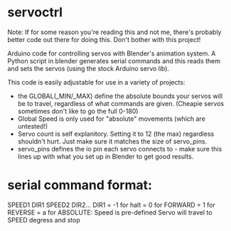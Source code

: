 # servoctrl
Note: If for some reason you're reading this and not me, there's probably
better code out there for doing this. Don't bother with this project!

Arduino code for controlling servos with Blender's animation system.
A Python script in blender generates serial commands 
and this reads them and sets the servos (using the stock Arduino servo lib).

This code is easily adjustable for use in a variety of projects:
* the GLOBAL(_MIN/_MAX) define the absolute bounds your servos will be 
     to travel, regardless of what commands are given. (Cheapie servos
     sometimes don't like to go the full 0-180)
* Global Speed is only used for "absolute" movements (which are untested!)
* Servo count is self explanitory. Setting it to 12 (the max) regardless
     shouldn't hurt. Just make sure it matches the size of servo_pins.
* servo_pins defines the io pin each servo connects to - make sure this 
     lines up with what you set up in Blender to get good results.

# serial command format:
SPEED1 DIR1 SPEED2 DIR2...
DIR1 = -1 for halt
     = 0 for FORWARD
     = 1 for REVERSE
     = a for ABSOLUTE:
        Speed is pre-defined
        Servo will travel to SPEED degress and stop
